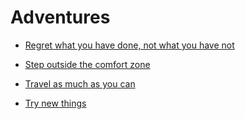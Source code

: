 # Adventures


 - [Regret what you have done, not what you have not](../Regret%20what%20you%20have%20done,%20not%20what%20you%20have%20not/index.md)
    
 - [Step outside the comfort zone](../Step%20outside%20the%20comfort%20zone/index.md)
    
 - [Travel as much as you can](../Travel%20as%20much%20as%20you%20can/index.md)
    
 - [Try new things](../Try%20new%20things/index.md)
    
